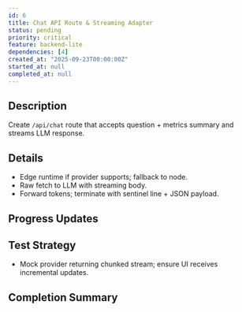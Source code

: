 ```yaml
---
id: 6
title: Chat API Route & Streaming Adapter
status: pending
priority: critical
feature: backend-lite
dependencies: [4]
created_at: "2025-09-23T00:00:00Z"
started_at: null
completed_at: null
---
```


## Description
Create `/api/chat` route that accepts question + metrics summary and streams LLM response.

## Details
- Edge runtime if provider supports; fallback to node.
- Raw fetch to LLM with streaming body.
- Forward tokens; terminate with sentinel line + JSON payload.

## Progress Updates

## Test Strategy
- Mock provider returning chunked stream; ensure UI receives incremental updates.

## Completion Summary
